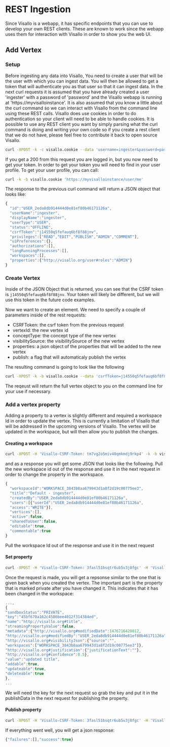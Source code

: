 # REST Ingestion

Since Visallo is a webapp, it has specific endpoints that you can use to develop your own REST clients. These are known to work since the webapp uses them for interaction with Visallo in order to show you the web UI.

## Add Vertex

### Setup

Before ingesting any data into Visallo, You need to create a user that will be the user with which you can ingest data. You will then be allowed to get a token that will authenticate you as that user so that it can ingest data. In the next curl requests it is assumed that you have already created a user 'ingester' with a password of 'password' and the Visallo webapp is running at 'https://myvisalloinstance'. It is also assumed that you know a little about the curl command so we can interact with Visallo from the command line using these REST calls. Visallo does use cookies in order to do authentication so your client will need to be able to handle cookies. It is possible to use any REST client you want by simply parsing what the curl command is doing and writing your own code so if you create a rest client that we do not have, please feel free to contribute it back to open source Visallo.

```bash
curl -XPOST -k -c visallo.cookie --data 'username=ingester&password=password' 'https://myvisalloinstance/login'
```

If you get a 200 from this request you are logged in, but you now need to get your token. In order to get your token you will need to find in your user profile. To get your user profile, you can call:

```bash
curl -k -b visallo.cookie 'https://myvisalloinstance/user/me'
```

The response to the previous curl command will return a JSON object that looks like:

```javascript
{
  "id":"USER_2eda8db914444d0e81ef80b46171126a",
  "userName":"ingester",
  "displayName":"ingester",
  "userType":"USER",
  "status":"OFFLINE",
  "csrfToken":"j14550q5fefauq6bf8f88jnv",
  "privileges":["READ","EDIT","PUBLISH","ADMIN","COMMENT"],
  "uiPreferences":{},
  "authorizations":[],
  "longRunningProcesses":[],
  "workspaces":[],
  "properties":{"http://visallo.org/user#roles":"ADMIN"}
}
```

### Create Vertex

Inside of the JSON Object that is returned, you can see that the CSRF token is `j14550q5fefauq6bf8f88jnv`. Your token will likely be different, but we will use this token in the future code examples.

Now we want to create an element. We need to specify a couple of parameters inside of the rest requests:

* CSRFToken: the csrf token from the previous request
* vertexId: the new vertex id
* conceptType: the concept type of the new vertex
* visibilitySource: the visibilitySource of the new vertex
* properties: a json object of the properties that will be added to the new vertex
* publish: a flag that will automaticaly publish the vertex

The resulting command is going to look like the following

```bash
curl -XPOST -k -b visallo.cookie --data 'csrfToken=j14550q5fefauq6bf8f88jnv&vertexId=email1&conceptType=http://visallo.org/sample#emailAddress&visibilitySource=&properties={"properties":[{"propertyName":"http://visallo.org#title","value":"testemail@email.com","propertyKey":""}]}&publish=true' 'https://myvisalloinstance/vertex/new'
```

The reqeust will return the full vertex object to you on the command line for your use if necessary.

### Add a vertex property

Adding a property to a vertex is slightly different and required a workspace Id in order to update the vertex. This is currently a limitation of Visallo that will be addressed in the upcoming versions of Visallo. The vertex will be updated in the workspace, but will then allow you to publish the changes.

#### Creating a workspace

```bash
curl -XPOST -H 'Visallo-CSRF-Token: tm7vg2o5miv40qmkmdj9rkp4' -k -b visallo.cookie 'https://myvisalloinstance/workspace/create'
```

and as a response you will get some JSON that looks like the following. Pull the new workspace id out of the response and use it in the next request in order to change the property in the workspace.

```javascript
{
  "workspaceId":"WORKSPACE_3843b8aa679943d1a8f2d19c00775ee3",
  "title":"Default - ingester",
  "createdBy":"USER_2eda8db914444d0e81ef80b46171126a",
  "users":[{"userId":"USER_2eda8db914444d0e81ef80b46171126a",
  "access":"WRITE"}],
  "vertices":[],
  "active":false,
  "sharedToUser":false,
  "editable":true,
  "commentable":true
}

```

Pull the workspace Id out of the response and use it in the next request

#### Set property

```bash
curl -XPOST -H 'Visallo-CSRF-Token: 3fasl51bsqtr6ub5v3j8fgc' -H 'Visallo-Workspace-Id:WORKSPACE_3843b8aa679943d1a8f2d19c00775ee3' -k -b visallo.cookie -d 'graphVertexId=email1&propertyName=http://visallo.org#title&value=updated title&visibilitySource=&justificationText=&metadata={}' 'https://myvisalloinstance/vertex/property'
```

Once the request is made, you will get a repsonse similar to the one that is given back when you created the vertex. The important part is the property that is marked private after you have changed it. This indicates that it has been changed in the workspace:

```javascript
...,
{
"sandboxStatus":"PRIVATE",
"key":"45bf670a162c4586bee4012f314384ed",
"name":"http://visallo.org#title",
"streamingPropertyValue":false,
"metadata":{"http://visallo.org#modifiedDate":1476716428012,
"http://visallo.org#modifiedBy":"USER_2eda8db914444d0e81ef80b46171126a",
"http://visallo.org#visibilityJson":{"source":"",
"workspaces":["WORKSPACE_3843b8aa679943d1a8f2d19c00775ee3"]},
"http://visallo.org#justification":{"justificationText":""},
"http://visallo.org#confidence":0.5},
"value":"updated title",
"addable":true,
"updateable":true,
"deleteable":true
},
...
```

We will need the key for the next request so grab the key and put it in the publishData in the next request for publishing the property.

#### Publish property

```bash
curl -XPOST -H 'Visallo-CSRF-Token: 3fasl51bsqtr6ub5v3j8fgc' -H 'Visallo-Workspace-Id:WORKSPACE_3843b8aa679943d1a8f2d19c00775ee3' -k -b visallo.cookie -d 'publishData=[{"type":"property","key":"45bf670a162c4586bee4012f314384ed","name":"http://visallo.org#title","action":"update","status":"PRIVATE","vertexId":"email1"}]' 'https://myvisalloinstance/workspace/publish'

```

If everything went well, you will get a json response: 

```javascript
{"failures":[],"success":true}
```

